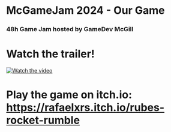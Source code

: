 # McGameJam 2024 - Our Game
### 48h Game Jam hosted by GameDev McGill
# Watch the trailer!
[![Watch the video](https://img.youtube.com/vi/L2kPbNjaLWU/maxresdefault.jpg)]([https://www.youtube.com/watch?v=bXu7T_GBPqQ](https://www.youtube.com/watch?v=L2kPbNjaLWU)https://www.youtube.com/watch?v=L2kPbNjaLWU)
# Play the game on itch.io: https://rafaelxrs.itch.io/rubes-rocket-rumble
